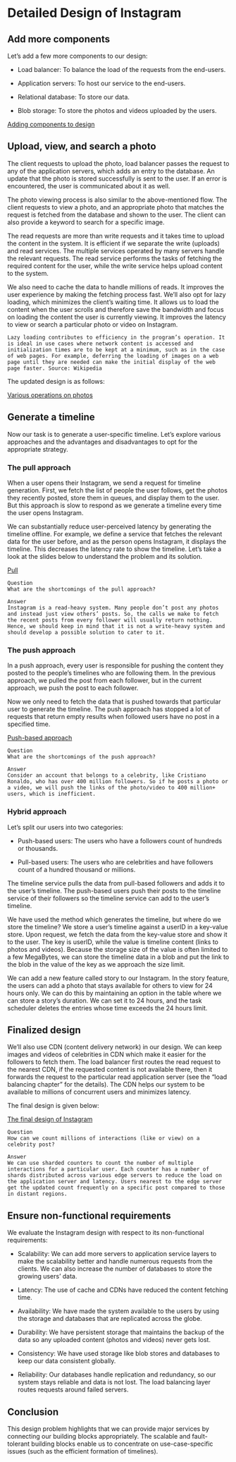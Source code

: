# Detailed Design of Instagram
## Add more components
Let’s add a few more components to our design:

- Load balancer: To balance the load of the requests from the end-users.

- Application servers: To host our service to the end-users.

- Relational database: To store our data.

- Blob storage: To store the photos and videos uploaded by the users.

[Adding components to design](./components.jpg)

## Upload, view, and search a photo
The client requests to upload the photo, load balancer passes the request to any of the application servers, which adds an entry to the database. An update that the photo is stored successfully is sent to the user. If an error is encountered, the user is communicated about it as well.

The photo viewing process is also similar to the above-mentioned flow. The client requests to view a photo, and an appropriate photo that matches the request is fetched from the database and shown to the user. The client can also provide a keyword to search for a specific image.

The read requests are more than write requests and it takes time to upload the content in the system. It is efficient if we separate the write (uploads) and read services. The multiple services operated by many servers handle the relevant requests. The read service performs the tasks of fetching the required content for the user, while the write service helps upload content to the system.

We also need to cache the data to handle millions of reads. It improves the user experience by making the fetching process fast. We’ll also opt for lazy loading, which minimizes the client’s waiting time. It allows us to load the content when the user scrolls and therefore save the bandwidth and focus on loading the content the user is currently viewing. It improves the latency to view or search a particular photo or video on Instagram.

```
Lazy loading contributes to efficiency in the program’s operation. It is ideal in use cases where network content is accessed and initialization times are to be kept at a minimum, such as in the case of web pages. For example, deferring the loading of images on a web page until they are needed can make the initial display of the web page faster. Source: Wikipedia
```

The updated design is as follows:

[Various operations on photos](./photos.jpg)

## Generate a timeline
Now our task is to generate a user-specific timeline. Let’s explore various approaches and the advantages and disadvantages to opt for the appropriate strategy.

### The pull approach
When a user opens their Instagram, we send a request for timeline generation. First, we fetch the list of people the user follows, get the photos they recently posted, store them in queues, and display them to the user. But this approach is slow to respond as we generate a timeline every time the user opens Instagram.

We can substantially reduce user-perceived latency by generating the timeline offline. For example, we define a service that fetches the relevant data for the user before, and as the person opens Instagram, it displays the timeline. This decreases the latency rate to show the timeline. Let’s take a look at the slides below to understand the problem and its solution.

[Pull](./pull)

```
Question
What are the shortcomings of the pull approach?

Answer
Instagram is a read-heavy system. Many people don’t post any photos and instead just view others’ posts. So, the calls we make to fetch the recent posts from every follower will usually return nothing. Hence, we should keep in mind that it is not a write-heavy system and should develop a possible solution to cater to it.
```

### The push approach
In a push approach, every user is responsible for pushing the content they posted to the people’s timelines who are following them. In the previous approach, we pulled the post from each follower, but in the current approach, we push the post to each follower.

Now we only need to fetch the data that is pushed towards that particular user to generate the timeline. The push approach has stopped a lot of requests that return empty results when followed users have no post in a specified time.

[Push-based approach](./push.jpg)

```
Question
What are the shortcomings of the push approach?

Answer
Consider an account that belongs to a celebrity, like Cristiano Ronaldo, who has over 400 million followers. So if he posts a photo or a video, we will push the links of the photo/video to 400 million+ users, which is inefficient.
```

### Hybrid approach
Let’s split our users into two categories:

- Push-based users: The users who have a followers count of hundreds or thousands.

- Pull-based users: The users who are celebrities and have followers count of a hundred thousand or millions.

The timeline service pulls the data from pull-based followers and adds it to the user’s timeline. The push-based users push their posts to the timeline service of their followers so the timeline service can add to the user’s timeline.

We have used the method which generates the timeline, but where do we store the timeline? We store a user’s timeline against a userID in a key-value store. Upon request, we fetch the data from the key-value store and show it to the user. The key is userID, while the value is timeline content (links to photos and videos). Because the storage size of the value is often limited to a few MegaBytes, we can store the timeline data in a blob and put the link to the blob in the value of the key as we approach the size limit.

We can add a new feature called story to our Instagram. In the story feature, the users can add a photo that stays available for others to view for 24 hours only. We can do this by maintaining an option in the table where we can store a story’s duration. We can set it to 24 hours, and the task scheduler deletes the entries whose time exceeds the 24 hours limit.

## Finalized design
We’ll also use CDN (content delivery network) in our design. We can keep images and videos of celebrities in CDN which make it easier for the followers to fetch them. The load balancer first routes the read request to the nearest CDN, if the requested content is not available there, then it forwards the request to the particular read application server (see the “load balancing chapter” for the details). The CDN helps our system to be available to millions of concurrent users and minimizes latency.

The final design is given below:

[The final design of Instagram](./final.jpg)

```
Question
How can we count millions of interactions (like or view) on a celebrity post?

Answer
We can use sharded counters to count the number of multiple interactions for a particular user. Each counter has a number of shards distributed across various edge servers to reduce the load on the application server and latency. Users nearest to the edge server get the updated count frequently on a specific post compared to those in distant regions.
```

## Ensure non-functional requirements
We evaluate the Instagram design with respect to its non-functional requirements:

- Scalability: We can add more servers to application service layers to make the scalability better and handle numerous requests from the clients. We can also increase the number of databases to store the growing users’ data.

- Latency: The use of cache and CDNs have reduced the content fetching time.

- Availability: We have made the system available to the users by using the storage and databases that are replicated across the globe.

- Durability: We have persistent storage that maintains the backup of the data so any uploaded content (photos and videos) never gets lost.

- Consistency: We have used storage like blob stores and databases to keep our data consistent globally.

- Reliability: Our databases handle replication and redundancy, so our system stays reliable and data is not lost. The load balancing layer routes requests around failed servers.

## Conclusion
This design problem highlights that we can provide major services by connecting our building blocks appropriately. The scalable and fault-tolerant building blocks enable us to concentrate on use-case-specific issues (such as the efficient formation of timelines).
